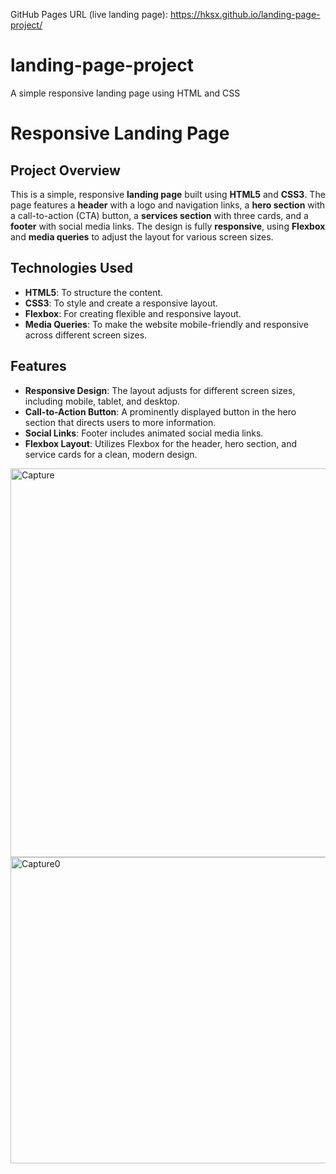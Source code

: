 GitHub Pages URL (live landing page):
https://hksx.github.io/landing-page-project/

# landing-page-project
A simple responsive landing page using HTML and CSS
# Responsive Landing Page

## Project Overview

This is a simple, responsive **landing page** built using **HTML5** and **CSS3**. The page features a **header** with a logo and navigation links, a **hero section** with a call-to-action (CTA) button, a **services section** with three cards, and a **footer** with social media links. The design is fully **responsive**, using **Flexbox** and **media queries** to adjust the layout for various screen sizes.

## Technologies Used

- **HTML5**: To structure the content.
- **CSS3**: To style and create a responsive layout.
- **Flexbox**: For creating flexible and responsive layout.
- **Media Queries**: To make the website mobile-friendly and responsive across different screen sizes.

## Features

- **Responsive Design**: The layout adjusts for different screen sizes, including mobile, tablet, and desktop.
- **Call-to-Action Button**: A prominently displayed button in the hero section that directs users to more information.
- **Social Links**: Footer includes animated social media links.
- **Flexbox Layout**: Utilizes Flexbox for the header, hero section, and service cards for a clean, modern design.

<img width="1344" height="622" alt="Capture" src="https://github.com/user-attachments/assets/6449a644-7bd3-4c07-9f7f-c0a5dea2fc50" />
<img width="1350" height="490" alt="Capture0" src="https://github.com/user-attachments/assets/91e6590a-043e-4e23-88dc-dc3806907e87" />

